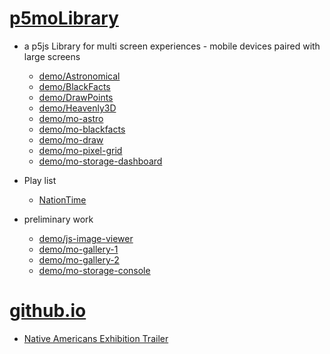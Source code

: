 # [p5moLibrary](https://github.com/molab-itp/p5moLibrary)

- a p5js Library for multi screen experiences - mobile devices paired with large screens

  - [demo/Astronomical](demo/Astronomical?v=104)
  - [demo/BlackFacts](demo/BlackFacts?v=104)
  - [demo/DrawPoints](demo/DrawPoints?v=104)
  - [demo/Heavenly3D](demo/Heavenly3D?v=104)
  - [demo/mo-astro](demo/mo-astro?v=104)
  - [demo/mo-blackfacts](demo/mo-blackfacts?v=104)
  - [demo/mo-draw](demo/mo-draw?v=104)
  - [demo/mo-pixel-grid](demo/mo-pixel-grid?v=104)
  - [demo/mo-storage-dashboard](demo/mo-storage-dashboard?v=104)

- Play list

  - [NationTime](demo/mo-blackfacts?v=104&playlist=-UtKxghWlvY&title=NationTime%20-%20ELUCID%20-%20BETAMAX)

- preliminary work

  - [demo/js-image-viewer](demo/js-image-viewer?v=104)
  - [demo/mo-gallery-1](demo/mo-gallery-1?v=104)
  - [demo/mo-gallery-2](demo/mo-gallery-2?v=104)
  - [demo/mo-storage-console](demo/mo-storage-console?v=104)

# [github.io](https://molab-itp.github.io/p5moLibrary/src?v=104)

- [Native Americans Exhibition Trailer](demo/BlackFacts?playlist=hpjNGTYvpxw)

<!--

- retired
  - [demo/mo-astro-host-0](demo/mo-astro-host-0?v=104)
  - [demo/mo-astro-host-1](demo/mo-astro-host-1?v=104)
  - [demo/mo-astro-remote-0](demo/mo-astro-remote-0?v=104)
  - [demo/mo-astro-remote-1](demo/mo-astro-remote-1?v=104)

  - [demo/mo-blackfacts-host](demo/mo-blackfacts-host?v=104)
  - [demo/mo-blackfacts-remote](demo/mo-blackfacts-remote?v=104)

# https://www.youtube.com/watch?v=hpjNGTYvpxw
# The Land Carries Our Ancestors: Contemporary Art by Native Americans Exhibition Trailer

 -->

